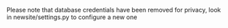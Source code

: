 Please note that database credentials have been removed for privacy, look in newsite/settings.py to configure a new one
